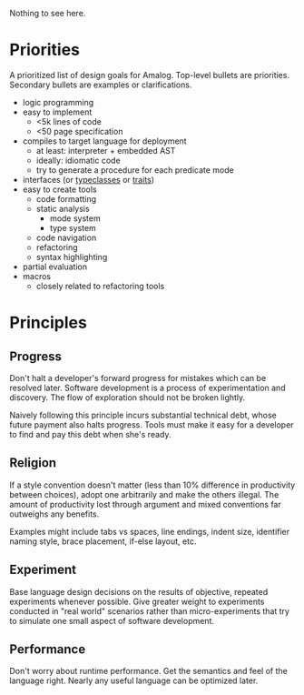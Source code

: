 Nothing to see here.

# Priorities

A prioritized list of design goals for Amalog. Top-level bullets are priorities. Secondary bullets are examples or clarifications.

* logic programming
* easy to implement
    * <5k lines of code
    * <50 page specification
* compiles to target language for deployment
    * at least: interpreter + embedded AST
    * ideally: idiomatic code
    * try to generate a procedure for each predicate mode
* interfaces (or [typeclasses](http://book.realworldhaskell.org/read/using-typeclasses.html) or [traits](http://scg.unibe.ch/research/traits/))
* easy to create tools
    * code formatting
    * static analysis
        * mode system
        * type system
    * code navigation
    * refactoring
    * syntax highlighting
* partial evaluation
* macros
  * closely related to refactoring tools

# Principles

## Progress

Don't halt a developer's forward progress for mistakes which can be resolved later.  Software development is a process of experimentation and discovery.  The flow of exploration should not be broken lightly.

Naively following this principle incurs substantial technical debt, whose future payment also halts progress.  Tools must make it easy for a developer to find and pay this debt when she's ready.

## Religion

If a style convention doesn't matter (less than 10% difference in productivity between choices), adopt one arbitrarily and make the others illegal.  The amount of productivity lost through argument and mixed conventions far outweighs any benefits.

Examples might include tabs vs spaces, line endings, indent size, identifier naming style, brace placement, if-else layout, etc.

## Experiment

Base language design decisions on the results of objective, repeated experiments whenever possible.  Give greater weight to experiments conducted in "real world" scenarios rather than micro-experiments that try to simulate one small aspect of software development.

## Performance

Don't worry about runtime performance.  Get the semantics and feel of the language right.  Nearly any useful language can be optimized later.
